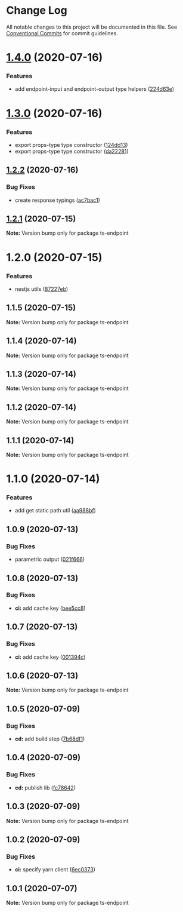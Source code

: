 # Change Log

All notable changes to this project will be documented in this file.
See [Conventional Commits](https://conventionalcommits.org) for commit guidelines.

# [1.4.0](https://github.com/fes300/open-source/packages/ts-endpoint/compare/ts-endpoint@1.3.0...ts-endpoint@1.4.0) (2020-07-16)


### Features

* add endpoint-input and endpoint-output type helpers ([224d63e](https://github.com/fes300/open-source/packages/ts-endpoint/commit/224d63e7d6fe0140e20a3e3c2251c6df822aa01d))





# [1.3.0](https://github.com/fes300/open-source/packages/ts-endpoint/compare/ts-endpoint@1.2.2...ts-endpoint@1.3.0) (2020-07-16)


### Features

* export props-type type constructor ([124dd13](https://github.com/fes300/open-source/packages/ts-endpoint/commit/124dd13e972b8e4fb1e1f42402969fbf0af1570a))
* export props-type type constructor ([da22281](https://github.com/fes300/open-source/packages/ts-endpoint/commit/da22281a1c2bdfb34496fee48c55582d5c54dc53))





## [1.2.2](https://github.com/fes300/open-source/packages/ts-endpoint/compare/ts-endpoint@1.2.1...ts-endpoint@1.2.2) (2020-07-16)


### Bug Fixes

* create response typings ([ac7bac1](https://github.com/fes300/open-source/packages/ts-endpoint/commit/ac7bac1f9845211b6afba13d575d8607157f8e79))





## [1.2.1](https://github.com/fes300/open-source/packages/ts-endpoint/compare/ts-endpoint@1.2.0...ts-endpoint@1.2.1) (2020-07-15)

**Note:** Version bump only for package ts-endpoint





# 1.2.0 (2020-07-15)


### Features

* nestjs utils ([87227eb](https://github.com/fes300/open-source/packages/ts-endpoint/commit/87227eb28b636122fafc7109624e8c2f53446614))





## 1.1.5 (2020-07-15)

**Note:** Version bump only for package ts-endpoint





## 1.1.4 (2020-07-14)

**Note:** Version bump only for package ts-endpoint





## 1.1.3 (2020-07-14)

**Note:** Version bump only for package ts-endpoint





## 1.1.2 (2020-07-14)

**Note:** Version bump only for package ts-endpoint





## 1.1.1 (2020-07-14)

**Note:** Version bump only for package ts-endpoint





# 1.1.0 (2020-07-14)


### Features

* add get static path util ([aa988bf](https://github.com/fes300/open-source/packages/ts-endpoint/commit/aa988bf072d73529c0e86dbac58e504bd63935a3))





## 1.0.9 (2020-07-13)


### Bug Fixes

* parametric output ([021f666](https://github.com/fes300/open-source/packages/ts-endpoint/commit/021f6663fded775c70ecd2f0dba26b1b4db1ee44))





## 1.0.8 (2020-07-13)


### Bug Fixes

* **ci:** add cache key ([bee5cc8](https://github.com/fes300/open-source/packages/ts-endpoint/commit/bee5cc8175684933d920f61e4176b8eb6fb3251c))





## 1.0.7 (2020-07-13)


### Bug Fixes

* **ci:** add cache key ([001394c](https://github.com/fes300/open-source/packages/ts-endpoint/commit/001394c847adfe51e79ef39f81e14a305af2852e))





## 1.0.6 (2020-07-13)

**Note:** Version bump only for package ts-endpoint





## 1.0.5 (2020-07-09)


### Bug Fixes

* **cd:** add build step ([7b68df1](https://github.com/fes300/open-source/packages/ts-endpoint/commit/7b68df1a62dddcba63dfca715b162cb0476b9197))





## 1.0.4 (2020-07-09)


### Bug Fixes

* **cd:** publish lib ([fc78642](https://github.com/fes300/open-source/packages/ts-endpoint/commit/fc78642b4cb9dfd769840032e06e4a1ba8aea0e1))





## 1.0.3 (2020-07-09)

**Note:** Version bump only for package ts-endpoint





## 1.0.2 (2020-07-09)


### Bug Fixes

* **ci:** specify yarn client ([6ec0373](https://github.com/fes300/open-source/packages/ts-endpoint/commit/6ec03730ddf0bda28f60ad4ae444f37d72898b42))





## 1.0.1 (2020-07-07)

**Note:** Version bump only for package ts-endpoint
